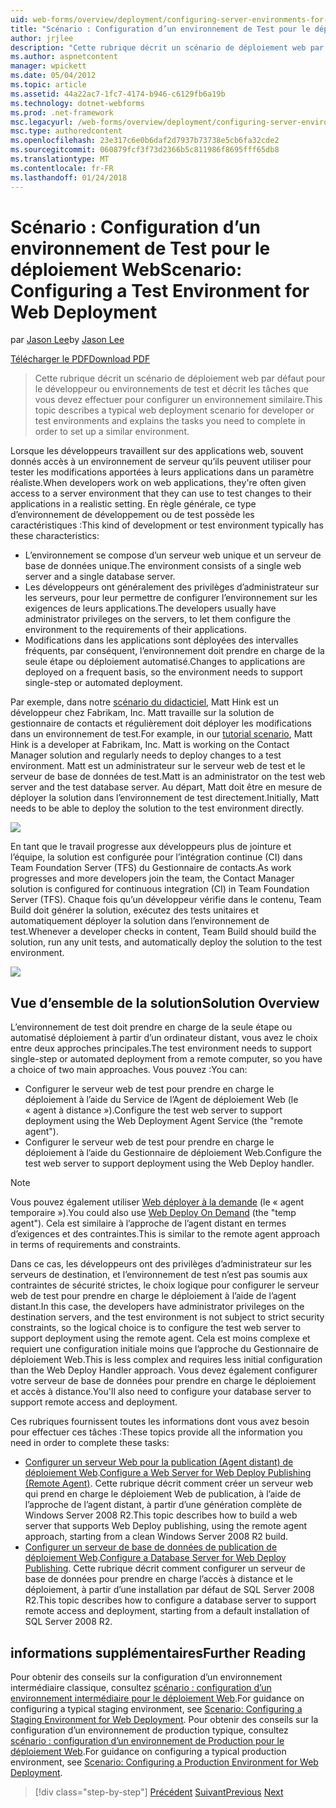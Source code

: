 ```yaml
---
uid: web-forms/overview/deployment/configuring-server-environments-for-web-deployment/scenario-configuring-a-test-environment-for-web-deployment
title: "Scénario : Configuration d’un environnement de Test pour le déploiement Web | Documents Microsoft"
author: jrjlee
description: "Cette rubrique décrit un scénario de déploiement web par défaut pour le développeur ou environnements de test et décrit les tâches que vous devez effectuer pour configurer un si..."
ms.author: aspnetcontent
manager: wpickett
ms.date: 05/04/2012
ms.topic: article
ms.assetid: 44a22ac7-1fc7-4174-b946-c6129fb6a19b
ms.technology: dotnet-webforms
ms.prod: .net-framework
msc.legacyurl: /web-forms/overview/deployment/configuring-server-environments-for-web-deployment/scenario-configuring-a-test-environment-for-web-deployment
msc.type: authoredcontent
ms.openlocfilehash: 23e317c6e0b6daf2d7937b73738e5cb6fa32cde2
ms.sourcegitcommit: 060879fcf3f73d2366b5c811986f8695fff65db8
ms.translationtype: MT
ms.contentlocale: fr-FR
ms.lasthandoff: 01/24/2018
---
```

<a name="scenario-configuring-a-test-environment-for-web-deployment"></a><span data-ttu-id="efec8-103">Scénario : Configuration d’un environnement de Test pour le déploiement Web</span><span class="sxs-lookup"><span data-stu-id="efec8-103">Scenario: Configuring a Test Environment for Web Deployment</span></span>
====================
<span data-ttu-id="efec8-104">par [Jason Lee](https://github.com/jrjlee)</span><span class="sxs-lookup"><span data-stu-id="efec8-104">by [Jason Lee](https://github.com/jrjlee)</span></span>

[<span data-ttu-id="efec8-105">Télécharger le PDF</span><span class="sxs-lookup"><span data-stu-id="efec8-105">Download PDF</span></span>](https://msdnshared.blob.core.windows.net/media/MSDNBlogsFS/prod.evol.blogs.msdn.com/CommunityServer.Blogs.Components.WeblogFiles/00/00/00/63/56/8130.DeployingWebAppsInEnterpriseScenarios.pdf)

> <span data-ttu-id="efec8-106">Cette rubrique décrit un scénario de déploiement web par défaut pour le développeur ou environnements de test et décrit les tâches que vous devez effectuer pour configurer un environnement similaire.</span><span class="sxs-lookup"><span data-stu-id="efec8-106">This topic describes a typical web deployment scenario for developer or test environments and explains the tasks you need to complete in order to set up a similar environment.</span></span>


<span data-ttu-id="efec8-107">Lorsque les développeurs travaillent sur des applications web, souvent donnés accès à un environnement de serveur qu’ils peuvent utiliser pour tester les modifications apportées à leurs applications dans un paramètre réaliste.</span><span class="sxs-lookup"><span data-stu-id="efec8-107">When developers work on web applications, they're often given access to a server environment that they can use to test changes to their applications in a realistic setting.</span></span> <span data-ttu-id="efec8-108">En règle générale, ce type d’environnement de développement ou de test possède les caractéristiques :</span><span class="sxs-lookup"><span data-stu-id="efec8-108">This kind of development or test environment typically has these characteristics:</span></span>

- <span data-ttu-id="efec8-109">L’environnement se compose d’un serveur web unique et un serveur de base de données unique.</span><span class="sxs-lookup"><span data-stu-id="efec8-109">The environment consists of a single web server and a single database server.</span></span>
- <span data-ttu-id="efec8-110">Les développeurs ont généralement des privilèges d’administrateur sur les serveurs, pour leur permettre de configurer l’environnement sur les exigences de leurs applications.</span><span class="sxs-lookup"><span data-stu-id="efec8-110">The developers usually have administrator privileges on the servers, to let them configure the environment to the requirements of their applications.</span></span>
- <span data-ttu-id="efec8-111">Modifications dans les applications sont déployées des intervalles fréquents, par conséquent, l’environnement doit prendre en charge de la seule étape ou déploiement automatisé.</span><span class="sxs-lookup"><span data-stu-id="efec8-111">Changes to applications are deployed on a frequent basis, so the environment needs to support single-step or automated deployment.</span></span>

<span data-ttu-id="efec8-112">Par exemple, dans notre [scénario du didacticiel](../deploying-web-applications-in-enterprise-scenarios/enterprise-web-deployment-scenario-overview.md), Matt Hink est un développeur chez Fabrikam, Inc. Matt travaille sur la solution de gestionnaire de contacts et régulièrement doit déployer les modifications dans un environnement de test.</span><span class="sxs-lookup"><span data-stu-id="efec8-112">For example, in our [tutorial scenario](../deploying-web-applications-in-enterprise-scenarios/enterprise-web-deployment-scenario-overview.md), Matt Hink is a developer at Fabrikam, Inc. Matt is working on the Contact Manager solution and regularly needs to deploy changes to a test environment.</span></span> <span data-ttu-id="efec8-113">Matt est un administrateur sur le serveur web de test et le serveur de base de données de test.</span><span class="sxs-lookup"><span data-stu-id="efec8-113">Matt is an administrator on the test web server and the test database server.</span></span> <span data-ttu-id="efec8-114">Au départ, Matt doit être en mesure de déployer la solution dans l’environnement de test directement.</span><span class="sxs-lookup"><span data-stu-id="efec8-114">Initially, Matt needs to be able to deploy the solution to the test environment directly.</span></span>

![](scenario-configuring-a-test-environment-for-web-deployment/_static/image1.png)

<span data-ttu-id="efec8-115">En tant que le travail progresse aux développeurs plus de jointure et l’équipe, la solution est configurée pour l’intégration continue (CI) dans Team Foundation Server (TFS) du Gestionnaire de contacts.</span><span class="sxs-lookup"><span data-stu-id="efec8-115">As work progresses and more developers join the team, the Contact Manager solution is configured for continuous integration (CI) in Team Foundation Server (TFS).</span></span> <span data-ttu-id="efec8-116">Chaque fois qu’un développeur vérifie dans le contenu, Team Build doit générer la solution, exécutez des tests unitaires et automatiquement déployer la solution dans l’environnement de test.</span><span class="sxs-lookup"><span data-stu-id="efec8-116">Whenever a developer checks in content, Team Build should build the solution, run any unit tests, and automatically deploy the solution to the test environment.</span></span>

![](scenario-configuring-a-test-environment-for-web-deployment/_static/image2.png)

## <a name="solution-overview"></a><span data-ttu-id="efec8-117">Vue d’ensemble de la solution</span><span class="sxs-lookup"><span data-stu-id="efec8-117">Solution Overview</span></span>

<span data-ttu-id="efec8-118">L’environnement de test doit prendre en charge de la seule étape ou automatisé déploiement à partir d’un ordinateur distant, vous avez le choix entre deux approches principales.</span><span class="sxs-lookup"><span data-stu-id="efec8-118">The test environment needs to support single-step or automated deployment from a remote computer, so you have a choice of two main approaches.</span></span> <span data-ttu-id="efec8-119">Vous pouvez :</span><span class="sxs-lookup"><span data-stu-id="efec8-119">You can:</span></span>

- <span data-ttu-id="efec8-120">Configurer le serveur web de test pour prendre en charge le déploiement à l’aide du Service de l’Agent de déploiement Web (le « agent à distance »).</span><span class="sxs-lookup"><span data-stu-id="efec8-120">Configure the test web server to support deployment using the Web Deployment Agent Service (the "remote agent").</span></span>
- <span data-ttu-id="efec8-121">Configurer le serveur web de test pour prendre en charge le déploiement à l’aide du Gestionnaire de déploiement Web.</span><span class="sxs-lookup"><span data-stu-id="efec8-121">Configure the test web server to support deployment using the Web Deploy handler.</span></span>

> [!NOTE]
> <span data-ttu-id="efec8-122">Vous pouvez également utiliser [Web déployer à la demande](https://technet.microsoft.com/library/ee517345(WS.10).aspx) (le « agent temporaire »).</span><span class="sxs-lookup"><span data-stu-id="efec8-122">You could also use [Web Deploy On Demand](https://technet.microsoft.com/library/ee517345(WS.10).aspx) (the "temp agent").</span></span> <span data-ttu-id="efec8-123">Cela est similaire à l’approche de l’agent distant en termes d’exigences et des contraintes.</span><span class="sxs-lookup"><span data-stu-id="efec8-123">This is similar to the remote agent approach in terms of requirements and constraints.</span></span>


<span data-ttu-id="efec8-124">Dans ce cas, les développeurs ont des privilèges d’administrateur sur les serveurs de destination, et l’environnement de test n’est pas soumis aux contraintes de sécurité strictes, le choix logique pour configurer le serveur web de test pour prendre en charge le déploiement à l’aide de l’agent distant.</span><span class="sxs-lookup"><span data-stu-id="efec8-124">In this case, the developers have administrator privileges on the destination servers, and the test environment is not subject to strict security constraints, so the logical choice is to configure the test web server to support deployment using the remote agent.</span></span> <span data-ttu-id="efec8-125">Cela est moins complexe et requiert une configuration initiale moins que l’approche du Gestionnaire de déploiement Web.</span><span class="sxs-lookup"><span data-stu-id="efec8-125">This is less complex and requires less initial configuration than the Web Deploy Handler approach.</span></span> <span data-ttu-id="efec8-126">Vous devez également configurer votre serveur de base de données pour prendre en charge le déploiement et accès à distance.</span><span class="sxs-lookup"><span data-stu-id="efec8-126">You'll also need to configure your database server to support remote access and deployment.</span></span>

<span data-ttu-id="efec8-127">Ces rubriques fournissent toutes les informations dont vous avez besoin pour effectuer ces tâches :</span><span class="sxs-lookup"><span data-stu-id="efec8-127">These topics provide all the information you need in order to complete these tasks:</span></span>

- <span data-ttu-id="efec8-128">[Configurer un serveur Web pour la publication (Agent distant) de déploiement Web](configuring-a-web-server-for-web-deploy-publishing-remote-agent.md).</span><span class="sxs-lookup"><span data-stu-id="efec8-128">[Configure a Web Server for Web Deploy Publishing (Remote Agent)](configuring-a-web-server-for-web-deploy-publishing-remote-agent.md).</span></span> <span data-ttu-id="efec8-129">Cette rubrique décrit comment créer un serveur web qui prend en charge le déploiement Web de publication, à l’aide de l’approche de l’agent distant, à partir d’une génération complète de Windows Server 2008 R2.</span><span class="sxs-lookup"><span data-stu-id="efec8-129">This topic describes how to build a web server that supports Web Deploy publishing, using the remote agent approach, starting from a clean Windows Server 2008 R2 build.</span></span>
- <span data-ttu-id="efec8-130">[Configurer un serveur de base de données de publication de déploiement Web](configuring-a-database-server-for-web-deploy-publishing.md).</span><span class="sxs-lookup"><span data-stu-id="efec8-130">[Configure a Database Server for Web Deploy Publishing](configuring-a-database-server-for-web-deploy-publishing.md).</span></span> <span data-ttu-id="efec8-131">Cette rubrique décrit comment configurer un serveur de base de données pour prendre en charge l’accès à distance et le déploiement, à partir d’une installation par défaut de SQL Server 2008 R2.</span><span class="sxs-lookup"><span data-stu-id="efec8-131">This topic describes how to configure a database server to support remote access and deployment, starting from a default installation of SQL Server 2008 R2.</span></span>

## <a name="further-reading"></a><span data-ttu-id="efec8-132">informations supplémentaires</span><span class="sxs-lookup"><span data-stu-id="efec8-132">Further Reading</span></span>

<span data-ttu-id="efec8-133">Pour obtenir des conseils sur la configuration d’un environnement intermédiaire classique, consultez [scénario : configuration d’un environnement intermédiaire pour le déploiement Web](scenario-configuring-a-staging-environment-for-web-deployment.md).</span><span class="sxs-lookup"><span data-stu-id="efec8-133">For guidance on configuring a typical staging environment, see [Scenario: Configuring a Staging Environment for Web Deployment](scenario-configuring-a-staging-environment-for-web-deployment.md).</span></span> <span data-ttu-id="efec8-134">Pour obtenir des conseils sur la configuration d’un environnement de production typique, consultez [scénario : configuration d’un environnement de Production pour le déploiement Web](scenario-configuring-a-production-environment-for-web-deployment.md).</span><span class="sxs-lookup"><span data-stu-id="efec8-134">For guidance on configuring a typical production environment, see [Scenario: Configuring a Production Environment for Web Deployment](scenario-configuring-a-production-environment-for-web-deployment.md).</span></span>

>[!div class="step-by-step"]
<span data-ttu-id="efec8-135">[Précédent](choosing-the-right-approach-to-web-deployment.md)
[Suivant](scenario-configuring-a-staging-environment-for-web-deployment.md)</span><span class="sxs-lookup"><span data-stu-id="efec8-135">[Previous](choosing-the-right-approach-to-web-deployment.md)
[Next](scenario-configuring-a-staging-environment-for-web-deployment.md)</span></span>
